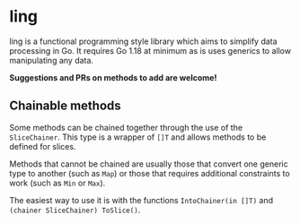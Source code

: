 # ling

ling is a functional programming style library which aims to simplify data processing in Go. It requires Go 1.18 at
minimum as is uses generics to allow manipulating any data.

**Suggestions and PRs on methods to add are welcome!**

## Chainable methods

Some methods can be chained together through the use of the `SliceChainer`. This type is a wrapper of `[]T` and allows
methods to be defined for slices.

Methods that cannot be chained are usually those that convert one generic type to another (such as `Map`) or those that
requires additional constraints to work (such as `Min` or `Max`).

The easiest way to use it is with the functions `IntoChainer(in []T)` and `(chainer SliceChainer) ToSlice()`.
